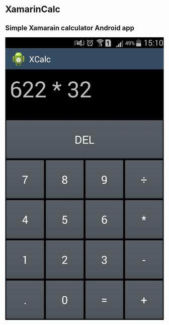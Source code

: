 # XamarinCalc
Simple Xamarain calculator Android app
---

![](https://github.com/RocketStormNet/XamarinCalc/blob/master/screenshot.jpg)
